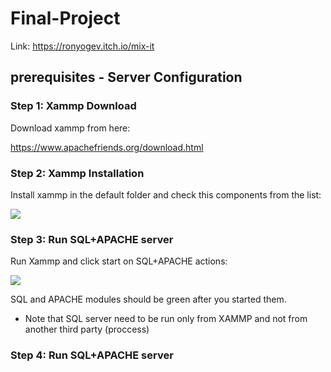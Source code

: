 # Final-Project

Link:
<https://ronyogev.itch.io/mix-it>

## prerequisites - Server Configuration
  

### Step 1: Xammp Download
        
 Download xammp from here: 
 
 <https://www.apachefriends.org/download.html>       

### Step 2: Xammp Installation 
 
 Install xammp in the default folder and check this components from the list:
 
 ![](configuration%20images/xammp%20installation.png)
         
### Step 3: Run SQL+APACHE server   

  Run Xammp and click start on SQL+APACHE actions: 
  
  ![](configuration%20images/xammp%20start.png)
  
  SQL and APACHE modules should be green after you started them.
  
* Note that SQL server need to be run only from XAMMP and not from another third party (proccess)


### Step 4: Run SQL+APACHE server
